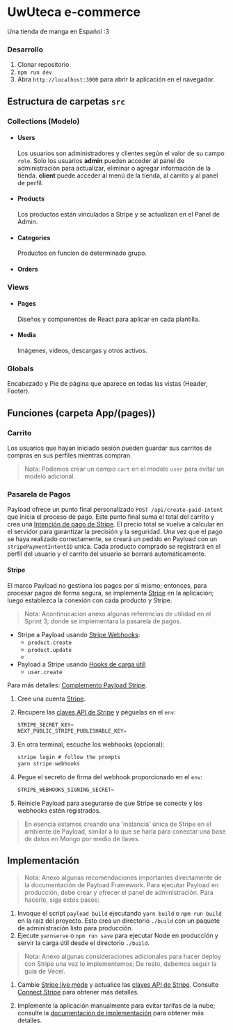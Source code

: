 # UwUteca e-commerce
Una tienda de manga en Español :3

### Desarrollo

1. Clonar repositorio
1. `npm run dev`
1. Abra `http://localhost:3000` para abrir la aplicación en el navegador.


## Estructura de carpetas `src`

### Collections (Modelo)

- #### Users

   Los usuarios son administradores y clientes según el valor de su campo `role`. Solo los usuarios **admin** pueden acceder al panel de administración para actualizar, eliminar o agregar información de la tienda. **client** puede acceder al menú de la tienda, al carrito y al panel de perfil.


- #### Products

   Los productos están vinculados a Stripe y se actualizan en el Panel de Admin.

- #### Categories

   Productos en funcion de determinado grupo.

- #### Orders

### Views

- #### Pages

   Diseños y componentes de React para aplicar en cada plantilla.

- #### Media

   Imágenes, vídeos, descargas y otros activos.


### Globals

Encabezado y Pie de página que aparece en todas las vistas (Header, Footer).


## Funciones (carpeta App/(pages))

### Carrito
Los usuarios que hayan iniciado sesión pueden guardar sus carritos de compras en sus perfiles mientras compran.
> Nota: Podemos crear un campo `cart` en el modelo `user` para evitar un modelo adicional.


### Pasarela de Pagos
Payload ofrece un punto final personalizado `POST /api/create-paid-intent` que inicia el proceso de pago. Este punto final suma el total del carrito y crea una [Intención de pago de Stripe](https://stripe.com/docs/paids/paid-intents). El precio total se vuelve a calcular en el servidor para garantizar la precisión y la seguridad. Una vez que el pago se haya realizado correctamente, se creará un pedido en Payload con un `stripePaymentIntentID` unica. Cada producto comprado se registrará en el perfil del usuario y el carrito del usuario se borrará automáticamente.

#### Stripe
El marco Payload no gestiona los pagos por sí mismo; entonces, para procesar pagos de forma segura, se implementa [Stripe](https://stripe.com) en la aplicación; luego establezca la conexión con cada producto y Stripe.

> Nota: Acontinucacion anexo algunas referencias de utilidad en el Sprint 3; donde se implementara la pasarela de pagos.

* Stripe a Payload usando [Stripe Webhooks](https://stripe.com/docs/webhooks):
    - `product.create`
    - `product.update`
    - 
* Payload a Stripe usando [Hooks de carga útil](https://payloadcms.com/docs/hooks/overview):
    - `user.create`

Para más detalles: [Complemento Payload Stripe](https://github.com/payloadcms/plugin-stripe).


1. Cree una cuenta [Stripe](https://stripe.com).
1. Recupere las [claves API de Stripe](https://dashboard.stripe.com/test/apikeys) y péguelas en el `env`:

    ```ts
    STRIPE_SECRET_KEY=
    NEXT_PUBLIC_STRIPE_PUBLISHABLE_KEY=
    ```
1. En otra terminal, escuche los webhooks (opcional):
    ```ts
    stripe login # follow the prompts
    yarn stripe:webhooks
    ```
1. Pegue el secreto de firma del webhook proporcionado en el `env`:
    ```ts
    STRIPE_WEBHOOKS_SIGNING_SECRET=
    ```
1. Reinicie Payload para asegurarse de que Stripe se conecte y los webhooks estén registrados.

> En esencia estamos creando una 'instancia' única de Stripe en el ambiente de Payload, similar a lo que se haría para conectar una base de datos en Mongo por medio de llaves.



## Implementación
> Nota: Anexo algunas recomendaciones importantes directamente de la documentación de Payload Framework.
Para ejecutar Payload en producción, debe crear y ofrecer el panel de administración. Para hacerlo, siga estos pasos:

1. Invoque el script `payload build` ejecutando `yarn build` o `npm run build` en la raíz del proyecto. Esto crea un directorio `./build` con un paquete de administración listo para producción.
1. Ejecute `yarnserve` o `npm run save` para ejecutar Node en producción y servir la carga útil desde el directorio `./build`.


> Nota: Anexo algunas consideraciones adicionales para hacer deploy con Stripe una vez lo implementemos; De resto, debemos seguir la guía de Vecel.
1. Cambie [Stripe live mode](https://stripe.com/docs/test-mode) y actualice las [claves API de Stripe](https://dashboard.stripe.com/test/apikeys). Consulte [Connect Stripe](#connect-stripe) para obtener más detalles.

1. Implemente la aplicación manualmente para evitar tarifas de la nube; consulte la [documentación de implementación](https://payloadcms.com/docs/production/deployment) para obtener más detalles.
